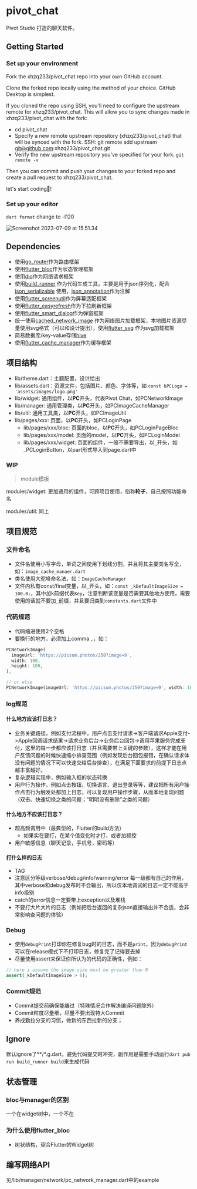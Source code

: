 # pivot_chat

Pivot Studio 打造的聊天软件。

## Getting Started

### Set up your environment

Fork the xhzq233/pivot_chat repo into your own GitHub account.

Clone the forked repo locally using the method of your choice. GitHub Desktop is simplest.

If you cloned the repo using SSH, you'll need to configure the upstream remote for xhzq233/pivot_chat. This will allow you to sync changes made in xhzq233/pivot_chat with the fork:

- cd pivot_chat
- Specify a new remote upstream repository (xhzq233/pivot_chat) that will be synced with the fork.
  SSH: git remote add upstream git@github.com:xhzq233/pivot_chat.git
- Verify the new upstream repository you've specified for your fork.
  `git remote -v`

Then you can commit and push your changes to your forked repo and create a pull request to xhzq233/pivot_chat.

let's start coding🚀!

### Set up your editor

`dart format` change to -l120

![Screenshot 2023-07-09 at 15.51.34](README.assets/dart_line_length.png)

## Dependencies

- 使用[go_router](https://pub.dev/packages/go_router)作为路由框架
- 使用[flutter_bloc](https://pub.dev/packages/flutter_bloc)作为状态管理框架
- 使用[dio](https://pub.dev/packages/dio)作为网络请求框架
- 使用[build_runner](https://pub.dev/packages/build_runner)
  作为代码生成工具，主要是用于json序列化，配合[json_serializable](https://pub.dev/packages/json_serializable)
  使用，[json_annotation](https://pub.dev/packages/json_annotation)作为注解
- 使用[flutter_screenutil](https://pub.dev/packages/flutter_screenutil)作为屏幕适配框架
- 使用[flutter_easyrefresh](https://pub.dev/packages/easy_refresh)作为下拉刷新框架
- 使用[flutter_smart_dialog](https://pub.dev/packages/flutter_smart_dialog)作为弹窗框架
- 统一使用[cached_network_image](https://pub.dev/packages/cached_network_image)
  作为网络图片加载框架，本地图片资源尽量使用svg格式（可以和设计提出），使用[flutter_svg](https://pub.dev/packages/flutter_svg)
  作为svg加载框架
- 简易数据库/key-value存储[hive](https://pub.dev/packages/hive)
- 使用[flutter_cache_manager](https://pub.dev/packages/flutter_cache_manager)作为缓存框架

## 项目结构

- lib/theme.dart：主题配置，设计给出
- lib/assets.dart：资源文件，包括图片、颜色、字体等，如
  `const kPCLogo = 'assets/images/logo.png'`
- lib/widget: 通用组件，以**PC**开头，代表Pivot Chat，如PCNetworkImage
- lib/manager: 通用管理类，以**PC**开头，如PCImageCacheManager
- lib/util: 通用工具类，以**PC**开头，如PCImageUtil
- lib/pages/xxx: 页面，以**PC**开头，如PCLoginPage
  - lib/pages/xxx/bloc: 页面的bloc，以**PC**开头，如PCLoginPageBloc
  - lib/pages/xxx/model: 页面的model，以**PC**开头，如PCLoginModel
  - lib/pages/xxx/widget: 页面的组件，一般不需要导出，以`_`开头，如\_PCLoginButton，以part形式导入到page.dart中


### WIP

> module模板

modules/widget: 更加通用的组件，可跨项目使用，俗称**轮子**，自己按照功能命名

modules/util: 同上

## 项目规范

### 文件命名

- 文件名使用小写字母，单词之间使用下划线分割，并且将其主要类名写全，如：`image_cache_manaer.dart`
- 类名使用大驼峰命名法，如：`ImageCacheManager`
- 文件内私有const/final变量，以`_`开头，如：`const _kDefaultImageSize = 100.0;`，其中加k前缀代表`Key`，注意判断该变量是否需要其他地方使用，需要使用的话就不要加`_`前缀，并且要归类到`constants.dart`文件中

### 代码规范

- 代码缩进使用2个空格
- 要换行的地方，必须加上comma `,`，如：

```dart
PCNetworkImage(
  imageUrl: 'https://picsum.photos/250?image=9',
  width: 100,
  height: 100,
),

// or else
PCNetworkImage(imageUrl: 'https://picsum.photos/250?image=9', width: 100, height: 100)
```

### log规范

#### 什么地方应该打日志？

- 业务关键路径，例如支付流程中，用户点击支付请求->客户端请求Apple支付->Apple回调请求结果->请求业务后台->业务后台回包->调用苹果服务完成支付，这里的每一步都应该打日志（并且需要带上关键的参数），这样才能在用户反馈问题的时候快速缩小排查范围（例如发现后台回包报错，在确认请求体没有问题的情况下可以快速交给后台排查），在满足下面要求的前提下日志点越丰富越好。
- 复杂逻辑实现中，例如输入框的状态转换
- 用户行为操作，例如点击按钮、切换语言、退出登录等等，建议把所有用户操作点击行为触发处都加上日志，可以复现用户操作步骤，从而本地复现问题（双击、快速切换之类的问题；“明明没有删除”之类的问题）

#### 什么地方不应该打日志？

- 超高频调用中（最典型的，Flutter的build方法）
  - 如果实在要打，在某个值变化时才打，或者加频控
- 用户敏感信息（聊天记录，手机号，密码等）

#### 打什么样的日志

- TAG
- 注意区分等级verbose/debug/info/warning/error 每一级都有自己的作用，其中verbose和debug发布时不会输出，所以仅本地调试的日志一定不能高于info级别
- catch的error信息一定要带上exception以及堆栈
- 不要打大片大片的日志（例如把后台返回的复杂json直接输出并不合适，会非常影响查问题的体验）

### Debug

- 使用`debugPrint`打印你在修复bug时的日志，而不是`print`，因为`debugPrint`可以在release模式下不打印日志，修复完了记得要去掉
- 尽量使用assert来保证你所认为的代码的正确性，例如：

```dart
// here i assume the image size must be greater than 0
assert(_kDefaultImageSize > 0);
```

### Commit规范

- Commit提交前确保能编过（特殊情况合作解决编译问题除外）
- Commit粒度尽量细，尽量不要出现特大Commit
- 养成勤拉分支的习惯，做新的东西拉新的分支；

## Ignore

默认ignore了**/*.g.dart，避免代码提交时冲突，副作用是需要手动运行`dart pub run build_runner build`来生成代码

## 状态管理

### bloc与manager的区别

一个在widget树中，一个不在

### 为什么使用flutter_bloc

- 树状结构，契合Flutter的Widget树

## 编写网络API

见/lib/manager/network/pc_network_manager.dart中的example